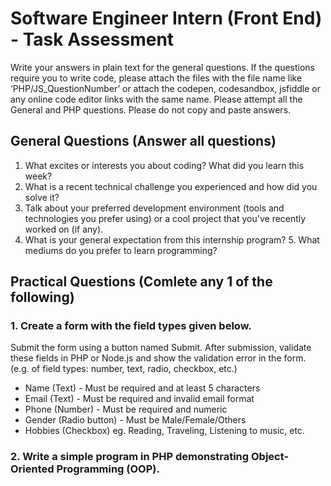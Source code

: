 # Software Engineer Intern (Front End) - Task Assessment

Write your answers in plain text for the general questions. If the questions require you to write
code, please attach the files with the file name like ‘PHP/JS_QuestionNumber’ or attach the
codepen, codesandbox, jsfiddle or any online code editor links with the same name. Please
attempt all the General and PHP questions. Please do not copy and paste answers.

## General Questions (Answer all questions)
1. What excites or interests you about coding? What did you learn this week?
2. What is a recent technical challenge you experienced and how did you solve it?
3. Talk about your preferred development environment (tools and technologies you
prefer using) or a cool project that you've recently worked on (if any). 
4. What is your general expectation from this internship program? 5. What
mediums do you prefer to learn programming?

## Practical Questions (Comlete any 1 of the following)
### 1. Create a form with the field types given below. 
Submit the form using a button named Submit. After submission, validate these fields in PHP or Node.js and show the
validation error in the form. (e.g. of field types: number, text, radio, checkbox, etc.)
- Name (Text) - Must be required and at least 5 characters
- Email (Text) - Must be required and invalid email format 
- Phone (Number) - Must be required and numeric 
- Gender (Radio button) - Must be Male/Female/Others 
- Hobbies (Checkbox) eg. Reading, Traveling, Listening to music, etc. 


### 2. Write a simple program in PHP demonstrating Object-Oriented Programming (OOP).
